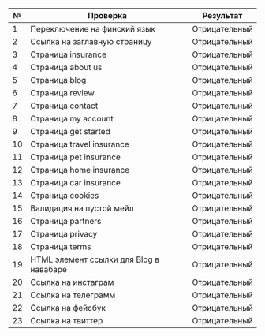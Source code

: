 | №        | Проверка | Результат|
|----------|----------|----------|
| 1    |Переключение на финский язык  | Отрицательный |
| 2    | Ссылка на заглавную страницу   | Отрицательный  |
| 3    |Страница insurance   | Отрицательный  |
|4|Страница about us|Отрицательный|
|5|Страница blog|Отрицательный|
|6|Страница review|Отрицательный|
|7|Страница contact|Отрицательный|
|8|Страница my account|Отрицательный|
|9|Страница get started|Отрицательный|
|10|Страница travel insurance|Отрицательный|
|11|Страница pet insurance|Отрицательный|
|12|Страница home insurance|Отрицательный|
|13|Страница car insurance|Отрицательный|
|14|Страница cookies|Отрицательный|
|15|Валидация на пустой мейл|Отрицательный|
|16|Страница partners|Отрицательный|
|17|Страница privacy|Отрицательный|
|18|Страница terms|Отрицательный|
|19|HTML элемент ссылки для Blog в навабаре|Отрицательный|
|20|Ссылка на инстаграм|Отрицательный|
|21|Ссылка на телеграмм|Отрицательный|
|22|Ссылка на фейсбук|Отрицательный|
|23|Ссылка на твиттер|Отрицательный|


